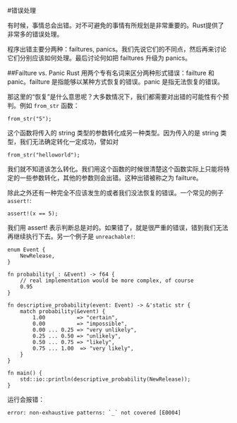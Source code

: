 #错误处理

有时候，事情总会出错。对不可避免的事情有所规划是非常重要的。Rust提供了非常多的错误处理。

程序出错主要分两种：failtures, panics。我们先说它们的不同点，然后再来讨论它们分别应该如何处理。最后讨论何如把 failtures 升级为 panics。

##Failture vs. Panic
Rust 用两个专有名词来区分两种形式错误：failture 和 panic。failture 是指能够以某种方式恢复的错误。panic 是指无法恢复的错误。

那这里的“恢复”是什么意思呢？大多数情况下，我们都需要对出错的可能性有个预判。例如 `from_str` 函数：

	from_str("5");
	
这个函数将传入的 string 类型的参数转化成另一种类型。因为传入的是 string 类型，我们无法确定转化一定成功，譬如对

	from_str("helloworld");
	
我们就不知道该怎么转化。我们用这个函数的时候很清楚这个函数实际上只能将特定的一些参数转化，其他的参数则会出错。这种出错被称之为 failture。

除此之外还有一种完全不应该发生的或者我们没法恢复的错误。一个常见的例子 `assert!`:

	assert!(x == 5);
	
我们用 assert! 表示判断总是对的。如果错了，就是很严重的错误，错到我们无法再继续执行下去。另一个例子是 `unreachable!`:

    enum Event {
        NewRelease,
    }

    fn probability(_: &Event) -> f64 {
        // real implementation would be more complex, of course
        0.95
    }

    fn descriptive_probability(event: Event) -> &'static str {
        match probability(&event) {
            1.00          => "certain",
            0.00          => "impossible",
            0.00 ... 0.25 => "very unlikely",
            0.25 ... 0.50 => "unlikely",
            0.50 ... 0.75 => "likely",
            0.75 ... 1.00  => "very likely",
        }
    }

    fn main() {
        std::io::println(descriptive_probability(NewRelease));
    }

运行会报错：

	error: non-exhaustive patterns: `_` not covered [E0004]

